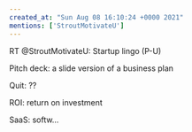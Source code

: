 ```yaml
---
created_at: "Sun Aug 08 16:10:24 +0000 2021"
mentions: ['StroutMotivateU']
---
```


RT @StroutMotivateU: Startup lingo (P-U)

Pitch deck: a slide version of a business plan

Quit: ??

ROI: return on investment 

SaaS: softw…